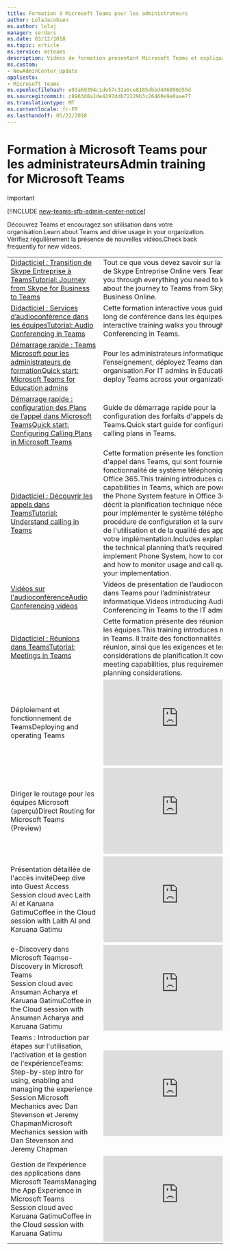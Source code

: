 ```yaml
---
title: Formation à Microsoft Teams pour les administrateurs
author: LolaJacobsen
ms.author: lolaj
manager: serdars
ms.date: 03/12/2018
ms.topic: article
ms.service: msteams
description: Vidéos de formation présentant Microsoft Teams et expliquant aux administrateurs comment planifier, déployer et exécuter Microsoft Teams.
ms.custom:
- NewAdminCenter_Update
appliesto:
- Microsoft Teams
ms.openlocfilehash: e93a69394c1de57c32a9ce8185dbbd406890d55d
ms.sourcegitcommit: c8963d8a1de4197ddb72229b3c26460e9e0aae77
ms.translationtype: MT
ms.contentlocale: fr-FR
ms.lasthandoff: 05/22/2018
---
```

<a name="admin-training-for-microsoft-teams"></a><span data-ttu-id="0c7c3-103">Formation à Microsoft Teams pour les administrateurs</span><span class="sxs-lookup"><span data-stu-id="0c7c3-103">Admin training for Microsoft Teams</span></span>
==================================
> [!IMPORTANT]
> [!INCLUDE [new-teams-sfb-admin-center-notice](includes/new-teams-sfb-admin-center-notice.md)]

<span data-ttu-id="0c7c3-104">Découvrez Teams et encouragez son utilisation dans votre organisation.</span><span class="sxs-lookup"><span data-stu-id="0c7c3-104">Learn about Teams and drive usage in your organization.</span></span> <span data-ttu-id="0c7c3-105">Vérifiez régulièrement la présence de nouvelles vidéos.</span><span class="sxs-lookup"><span data-stu-id="0c7c3-105">Check back frequently for new videos.</span></span>


|  |  |
|---------|---------|
| [<span data-ttu-id="0c7c3-106">Didacticiel : Transition de Skype Entreprise à Teams</span><span class="sxs-lookup"><span data-stu-id="0c7c3-106">Tutorial: Journey from Skype for Business to Teams</span></span>](tutorial-journey-skypeforbusiness-to-teams.yml) |<span data-ttu-id="0c7c3-107">Tout ce que vous devez savoir sur la transition de Skype Entreprise Online vers Teams.</span><span class="sxs-lookup"><span data-stu-id="0c7c3-107">Walks you through everything you need to know about the journey to Teams from Skype for Business Online.</span></span>  |
| [<span data-ttu-id="0c7c3-108">Didacticiel : Services d’audioconférence dans les équipes</span><span class="sxs-lookup"><span data-stu-id="0c7c3-108">Tutorial: Audio Conferencing in Teams</span></span>](Tutorial-Audio-Conferencing.yml) | <span data-ttu-id="0c7c3-109">Cette formation interactive vous guide tout au long de conférence dans les équipes.</span><span class="sxs-lookup"><span data-stu-id="0c7c3-109">This interactive training walks you through Audio Conferencing in Teams.</span></span> |
| [<span data-ttu-id="0c7c3-110">Démarrage rapide : Teams Microsoft pour les administrateurs de formation</span><span class="sxs-lookup"><span data-stu-id="0c7c3-110">Quick start: Microsoft Teams for Education admins</span></span>](teams-quick-start-edu.yml) |<span data-ttu-id="0c7c3-111">Pour les administrateurs informatiques dans l’enseignement, déployez Teams dans votre organisation.</span><span class="sxs-lookup"><span data-stu-id="0c7c3-111">For IT admins in Education, deploy Teams across your organization.</span></span>   |
| [<span data-ttu-id="0c7c3-112">Démarrage rapide : configuration des Plans de l’appel dans Microsoft Teams</span><span class="sxs-lookup"><span data-stu-id="0c7c3-112">Quick start: Configuring Calling Plans in Microsoft Teams</span></span>](configuring-teams-calling-quickstartguide.md)| <span data-ttu-id="0c7c3-113">Guide de démarrage rapide pour la configuration des forfaits d'appels dans Teams.</span><span class="sxs-lookup"><span data-stu-id="0c7c3-113">Quick start guide for configuring calling plans in Teams.</span></span> |
| [<span data-ttu-id="0c7c3-114">Didacticiel : Découvrir les appels dans Teams</span><span class="sxs-lookup"><span data-stu-id="0c7c3-114">Tutorial: Understand calling in Teams</span></span>](tutorial-calling-in-teams.yml)  |  <span data-ttu-id="0c7c3-115">Cette formation présente les fonctionnalités d'appel dans Teams, qui sont fournies par la fonctionnalité de système téléphonique dans Office 365.</span><span class="sxs-lookup"><span data-stu-id="0c7c3-115">This training introduces calling capabilities in Teams, which are powered by the Phone System feature in Office 365.</span></span> <span data-ttu-id="0c7c3-116">Elle décrit la planification technique nécessaire pour implémenter le système téléphonique, la procédure de configuration et la surveillance de l'utilisation et de la qualité des appels dans votre implémentation.</span><span class="sxs-lookup"><span data-stu-id="0c7c3-116">Includes explanation of the technical planning that’s required to implement Phone System, how to configure it, and how to monitor usage and call quality in your implementation.</span></span>  |
| [<span data-ttu-id="0c7c3-117">Vidéos sur l'audioconférence</span><span class="sxs-lookup"><span data-stu-id="0c7c3-117">Audio Conferencing videos</span></span>](audio-conferencing-videos.md) |<span data-ttu-id="0c7c3-118">Vidéos de présentation de l’audioconférence dans Teams pour l’administrateur informatique.</span><span class="sxs-lookup"><span data-stu-id="0c7c3-118">Videos introducing Audio Conferencing in Teams to the IT admin.</span></span>  |
| [<span data-ttu-id="0c7c3-119">Didacticiel : Réunions dans Teams</span><span class="sxs-lookup"><span data-stu-id="0c7c3-119">Tutorial: Meetings in Teams</span></span>](tutorial-meetings-in-teams.yml) | <span data-ttu-id="0c7c3-120">Cette formation présente des réunions dans les équipes.</span><span class="sxs-lookup"><span data-stu-id="0c7c3-120">This training introduces meetings in Teams.</span></span> <span data-ttu-id="0c7c3-121">Il traite des fonctionnalités de réunion, ainsi que les exigences et les considérations de planification.</span><span class="sxs-lookup"><span data-stu-id="0c7c3-121">It covers meeting capabilities, plus requirements and planning considerations.</span></span> |
| <span data-ttu-id="0c7c3-122">Déploiement et fonctionnement de Teams</span><span class="sxs-lookup"><span data-stu-id="0c7c3-122">Deploying and operating Teams</span></span>   | <iframe width="350" height="200" src="https://www.youtube.com/embed/E7yDOfkpG48" frameborder="0" allowfullscreen></iframe>   |
| <span data-ttu-id="0c7c3-123">Diriger le routage pour les équipes Microsoft (aperçu)</span><span class="sxs-lookup"><span data-stu-id="0c7c3-123">Direct Routing for Microsoft Teams (Preview)</span></span>   | <iframe width="350" height="200" src="https://www.youtube.com/embed/RjJAn9BAxDw" frameborder="0" allowfullscreen></iframe>   |
| <span data-ttu-id="0c7c3-124">Présentation détaillée de l'accès invité</span><span class="sxs-lookup"><span data-stu-id="0c7c3-124">Deep dive into Guest Access</span></span> <br><span data-ttu-id="0c7c3-125">Session cloud avec Laith Al et Karuana Gatimu</span><span class="sxs-lookup"><span data-stu-id="0c7c3-125">Coffee in the Cloud session with Laith Al and Karuana Gatimu</span></span>  | <iframe width="350" height="200" src="https://www.youtube.com/embed/D8DW2Urv5y8" frameborder="0" allowfullscreen></iframe>   |
| <span data-ttu-id="0c7c3-126">e-Discovery dans Microsoft Teams</span><span class="sxs-lookup"><span data-stu-id="0c7c3-126">e-Discovery in Microsoft Teams</span></span> <br> <span data-ttu-id="0c7c3-127">Session cloud avec Ansuman Acharya et Karuana Gatimu</span><span class="sxs-lookup"><span data-stu-id="0c7c3-127">Coffee in the Cloud session with Ansuman Acharya and Karuana Gatimu</span></span>  | <iframe width="350" height="200" src="https://www.youtube.com/embed/OF65_p_07cE" frameborder="0" allowfullscreen></iframe>   |
| <span data-ttu-id="0c7c3-128">Teams : Introduction par étapes sur l'utilisation, l'activation et la gestion de l'expérience</span><span class="sxs-lookup"><span data-stu-id="0c7c3-128">Teams: Step-by-step intro for using, enabling and managing the experience</span></span> <br> <span data-ttu-id="0c7c3-129">Session Microsoft Mechanics avec Dan Stevenson et Jeremy Chapman</span><span class="sxs-lookup"><span data-stu-id="0c7c3-129">Microsoft Mechanics session with Dan Stevenson and Jeremy Chapman</span></span> |  <iframe width="350" height="200" src="https://www.youtube.com/embed/tAqAtI6K7NY" frameborder="0" allowfullscreen></iframe>   |
| <span data-ttu-id="0c7c3-130">Gestion de l’expérience des applications dans Microsoft Teams</span><span class="sxs-lookup"><span data-stu-id="0c7c3-130">Managing the App Experience in Microsoft Teams</span></span> <br> <span data-ttu-id="0c7c3-131">Session cloud avec Karuana Gatimu</span><span class="sxs-lookup"><span data-stu-id="0c7c3-131">Coffee in the Cloud session with Karuana Gatimu</span></span>  | <iframe width="350" height="200" src="https://www.youtube.com/embed/CHnpw1O7EgM" frameborder="0" allowfullscreen></iframe>     | 




